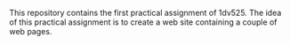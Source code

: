 This repository contains the first practical assignment of 1dv525. The idea of this practical assignment is to create a web site containing a couple of web pages.